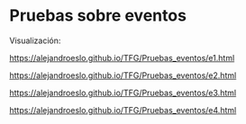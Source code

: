 # Pruebas sobre eventos

Visualización:

https://alejandroeslo.github.io/TFG/Pruebas_eventos/e1.html

https://alejandroeslo.github.io/TFG/Pruebas_eventos/e2.html

https://alejandroeslo.github.io/TFG/Pruebas_eventos/e3.html

https://alejandroeslo.github.io/TFG/Pruebas_eventos/e4.html

